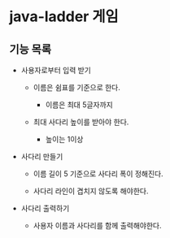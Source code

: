 # java-ladder 게임

## 기능 목록

- 사용자로부터 입력 받기
    
    - 이름은 쉼표를 기준으로 한다.
    
        - 이름은 최대 5글자까지
    
    - 최대 사다리 높이를 받아야 한다.
    
        - 높이는 1이상

- 사다리 만들기
    
    - 이름 길이 5 기준으로 사다리 폭이 정해진다.
    
    - 사다리 라인이 겹치지 않도록 해야한다.
    
    
 - 사다리 출력하기
 
    - 사용자 이름과 사다리를 함께 출력해야한다.